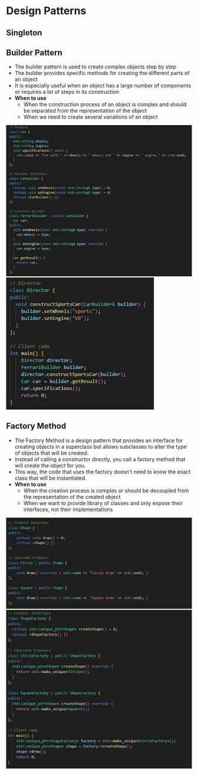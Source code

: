 # Design Patterns

## Singleton

## Builder Pattern

- The builder pattern is used to create complex objects step by step
- The builder provides specific methods for creating the different parts of an object
- It is especially useful when an object has a large number of components or requires a lot of steps in its construction
- **When to use**
  - When the construction process of an object is complex and should be separated from the representation of the object
  - When we need to create several variations of an object

![](Images/builderPattern.png)
![](Images/builderPattern2.png)

## Factory Method

- The Factory Method is a design pattern that provides an interface for creating objects in a superclass but allows subclasses to alter the type of objects that will be created. 
- Instead of calling a constructor directly, you call a factory method that will create the object for you. 
- This way, the code that uses the factory doesn't need to know the exact class that will be instantiated.
- **When to use**
  - When the creation process is complex or should be decoupled from the representation of the created object
  - When we want to provide library of classes and only expose their interfaces, not their implementations

![](Images/designFactoryMethod.png)
![](Images/designFactoryMethod2.png)